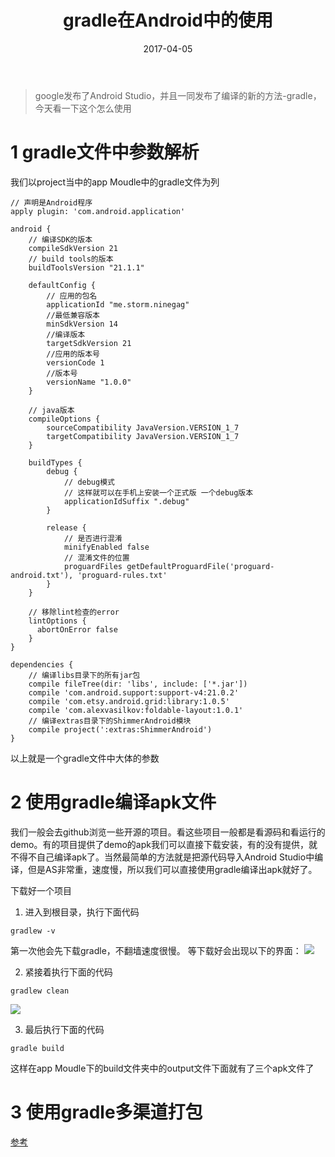 ﻿---
layout: post
title: gradle在Android中的使用
category: 技术
tags: Android
description: gradle的使用
date: 2017-04-05
---

> google发布了Android Studio，并且一同发布了编译的新的方法-gradle，今天看一下这个怎么使用

# 1 gradle文件中参数解析

我们以project当中的app Moudle中的gradle文件为列

```
// 声明是Android程序
apply plugin: 'com.android.application'

android {
    // 编译SDK的版本
    compileSdkVersion 21
    // build tools的版本
    buildToolsVersion "21.1.1"

    defaultConfig {
    	// 应用的包名
        applicationId "me.storm.ninegag"
        //最低兼容版本
        minSdkVersion 14
        //编译版本
        targetSdkVersion 21
        //应用的版本号
        versionCode 1
        //版本号
        versionName "1.0.0"
    }

    // java版本
    compileOptions {
        sourceCompatibility JavaVersion.VERSION_1_7
        targetCompatibility JavaVersion.VERSION_1_7
    }
    
    buildTypes {
        debug {
            // debug模式
            // 这样就可以在手机上安装一个正式版 一个debug版本
            applicationIdSuffix ".debug"
        }
        
        release {
            // 是否进行混淆
            minifyEnabled false
            // 混淆文件的位置
            proguardFiles getDefaultProguardFile('proguard-android.txt'), 'proguard-rules.txt'
        }
    }
    
    // 移除lint检查的error
    lintOptions {
      abortOnError false
    }
}

dependencies {
    // 编译libs目录下的所有jar包
    compile fileTree(dir: 'libs', include: ['*.jar'])
    compile 'com.android.support:support-v4:21.0.2'
    compile 'com.etsy.android.grid:library:1.0.5'
    compile 'com.alexvasilkov:foldable-layout:1.0.1'
    // 编译extras目录下的ShimmerAndroid模块
    compile project(':extras:ShimmerAndroid')
}

```

以上就是一个gradle文件中大体的参数

# 2 使用gradle编译apk文件

我们一般会去github浏览一些开源的项目。看这些项目一般都是看源码和看运行的demo。有的项目提供了demo的apk我们可以直接下载安装，有的没有提供，就不得不自己编译apk了。当然最简单的方法就是把源代码导入Android Studio中编译，但是AS非常重，速度慢，所以我们可以直接使用gradle编译出apk就好了。

下载好一个项目
1. 进入到根目录，执行下面代码
```
gradlew -v
```

第一次他会先下载gradle，不翻墙速度很慢。
等下载好会出现以下的界面：
![](http://7xjtan.com1.z0.glb.clouddn.com/2016-04-09_144635.png)

2. 紧接着执行下面的代码
```
gradlew clean
```
![](http://7xjtan.com1.z0.glb.clouddn.com/2016-04-09_151920.png)

3. 最后执行下面的代码
```
gradle build
```

这样在app Moudle下的build文件夹中的output文件下面就有了三个apk文件了

# 3 使用gradle多渠道打包

[参考](http://stormzhang.com/devtools/2015/01/15/android-studio-tutorial6/)




